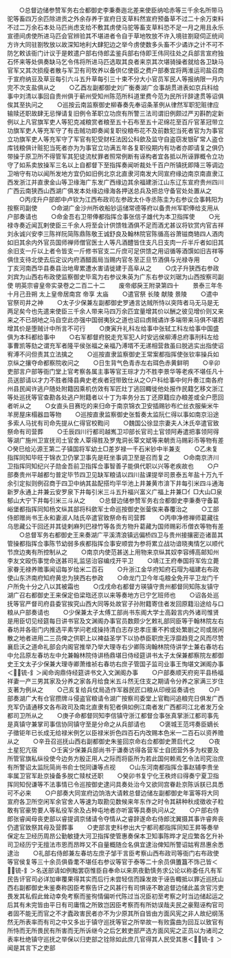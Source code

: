 <!-- { "loadSidebar": true } -->
　　○总督边储参赞军务右佥都御史李秉奏迤北差来使臣纳哈赤等三千余名所带马驼等畜四万余匹除进贡之外余存养于宣府日支草料然宣府预备草不过二十余万束料不过二万余石本处马匹尚虑支给不敷其虏使马驼等畜支草料恐不足一月之用且永乐宣德间虏使所进马匹会官辨验其不堪进者令自于草地牧放不许入境驻劄窥伺正统间方许大同驻劄牧放以故深知地利大肆犯边之举今虏使数多头畜不少谲诈之计不可不防乞敕该衙门计议于是敕遣户部右侍郎孟鉴兵部右侍即王伟同往处之兵部言宣府独石怀来等处俱奏缺马乞令伟将所进马匹选取其良者来京其次堪骑操者就给各卫缺马官军又其次损瘦者散与军卫有司牧养以备供亿使臣之费户部奏宜将两淮运司盐召商于宣府纳豆及草豆每引六斗五升草每引三十束不分大小官员军民人等报纳限一月内完不次支盐俱从之
　　○乙酉左副都御史刘广衡奏湖广佥事胡贯进表如京兵科给事中刘清以事回自贵州俱于蕲州受知州陈范所科道里费今范为民所讦辞逮贯等诏俱俟其至执问之
　　○巡按云南监察御史柳春奏先奉诏条革例从律然军职犯赃律应输赎还职故肆无忌惮请复旧例令革职立功庶有所警三法司谓旧例颇过严刃斟酌定新例以上凡官旗军吏人等犯克减粮赏者粮至五十石布至五十疋绵花至百斤官革冠带立功旗军吏人等充军守了有击贼功即奏闻复职役粮布花不及前数犯当死者官为为事官立功旗军吏人等充军守了军官有犯受财枉法因公科歛及监守自盗窃发银矿常人盗仓库钱粮俱计赃犯当死者亦为为事官立功满五年各复职役期内有功者亦即请复之俱仍带操于原卫所不得管军其犯徒流杖罪者照常例断有诬构者宜各抵以所诬罪概令立功守了如系卖放操军三名以上自都督下至指挥奏闻听裁处千百户所镇抚即降三等调边卫哨守有功以闻所发地方宜仍如旧例北京北直隶河南发大同宣府缘边南京南直隶江西发浙江并直隶金山等卫缘海广东发广西缘边其余福建浙江山东辽东宣府贵州四川广西云南狭西山西湖广俱发本处缘边缘海各押送总兵及把总守备官处处置从之
　　○丙戌升户部郎中卢钦为江西布政司左参政太仆寺丞陈圭为右参议佥事韩阳为按察司副使
　　○命湖广金沙州所收船钞运储常德等府以备贵州军职俸给支用从户部奏请也
　　○命金吾右卫带俸都指挥佥事张信子雄代为本卫指挥使
　　○光禄寺奏近闻瓦剌使臣三千余人将至会计供馈牲酒俱不足而酒尤甚议将钦赏内官吉祥刘永诚兴安李三陈祥阮简陈鼎陈敬王诚舒良及翰林院官陈循高谷萧镃商辂四人酒肉如旧其余内外官员国师禅师僧官医士人等凡酒醴皆住支凡日支肉一斤半斤者如旧其余旧支一斤以上者令皆支一斤修书官支二斤庶可足供馈之用诏循等酒馔如旧吉祥等俱住支待北使去后定议内府酒醋面局当赐内官冬至正旦节酒俱与光禄寺用
　　○  丁亥河南西华县奏县治地卑累遭水害请徙建于高阜从之
　　○戊子升狭西右参政刘宾为山西右布政使监察御史毕鸾为右参议朱英为广东右参议刘琚为山西按察司副使
明英宗睿皇帝实录卷之二百二十二
　　废帝郕戾王附录第四十
　　景泰三年冬十月己丑朔  太上皇帝居南宫  帝享  太庙
　　○遣官祭  长陵  献陵  景陵
　　○遣中官祭司井之神
　　○太子少保兼左副都御史罗通言达贼所恃以突阵者马无马是无两足矣今也先遣来使臣三千余人带来马四万余匹宜量增其价以酬之彼见增价则又来来之不已胡地之马自空此亦强中国弱夷狄之道也诏曰虏贼谲诈多端带来马俱不堪若增其价是堕贼计中所言不可行
　　○庚寅升礼科左给事中张轼工科左给事中国盛俱为本科都给事中
　　○右军都督府脱走充军犯人时安远侯柳溥总府事刑科左给事曹凯等劾之谓充军者隆平侯张福之亲福乃溥壻不无递相营救虽曰脱逃实出指使诏宥溥不问但责其立法擒之
　　○巡按直隶监察御史王常案都指挥使张钦率操兵如京纵之攘夺命都察院收问之
　　○日生背气色青赤左右珥色赤黄鲜明
　　○辛卯吏部言户部等衙门堂上官考察各属主事等官王琮才力不胜李景华等老疾不堪任凡十员送部请以才力不胜者降县典史老疾者冠带致仕从之○户科给事中何升奏江南各府州县民闻许逃户随处附籍因乘机仿效有军匠灶丁逃回輙徙他处报作民籍乞移文浙江等处巡抚等官查勘各处逃户附籍者以十丁为率务分五丁还原籍应办粮差或全户愿回者听从之
　　○女直头目赛圪的来归命于南京锦衣卫安插赐钞布纻丝衣服柴米牛羊房屋床榻器皿等物
　　○巡按直隶监察御史张晳奏太监阮仁得以事如南京沿途多索人马扰有司命先提从仁得官校鞫问
　　○魏国公徐显宗妻夫人沐氏卒遣官致祭命有司营葬
　　○壬辰四川行都司越嶲卫卭部长官司土官领阿寿遣把事领阿得等湖广施州卫宣抚司土官舍人覃得胜及罗鬼洞长覃文斌等来朝贡马赐彩币等物有差○癸巳给沁源王第二子镇国将军幼土□差岁禄一千石米钞中半兼支
　　○乙未复指挥同知毕旺于锦衣卫仍掌卫事先是旺坐事调卫至是召而复之
　　○命南京济川卫指挥同知纪兴子勋金吾前卫指挥佥事智善子能俱代职以兴等老疾故也
　　○户部奏贵州平越都匀普定毕节四卫见缺军粮请以四川盐课提举司景泰五年盐十万九千余引定拟则例召商于四卫中纳其盐配搭均平华池上井兼黄市渰下井每引米四斗通海新罗永通上井兼云安罗泉下井每引米三斗五升福兴富义广福上井兼□亻□大山□泉郁山大宁下井每引米三斗从之
　　○总督边储参赞军务右佥都御史李秉奏守备葛峪堡都指挥同知杨文纵其部将科歛军士命巡按御史张蓥俟来春覆治之
　　○工部侍郎赠尚书王永和妻淑人陆氏卒遣官致祭命有司营葬
　　○丙申净修禅师葛藏往乌思藏公干回还并其徒剌麻列巴禄竹等各贡方物升葛藏为国师赐彩币僧衣等物有差
　　○总督军务右都御史王来奏湖广平溪清浪镇远偏桥四卫与贵州接攘密迩诸苗其管操都指挥佥事陈节幼弱多疾都指挥佥事安顺尝为参将累立战功谙晓夷情乞以顺代节庶边夷有所控制从之
　　○南京内使范甚送上用物来京纵其奴李容缚高邮知州李友文殴伤事觉命送甚司礼监惩治容编戍开平卫
　　○靖江王府奉国将军佐立薨家眷无禄养赡事闻诏每岁给米二百石
　　○升浙江金华府知府石瑁为福建右布政使山东济南府知府黄忠为狭西右参政
　　○命龙门卫今年屯粮全免开平卫龙门千户所免十分之八以其被霜也
　　○戊戌命右都督方瑛镇守贵州都督同知陈友镇守湖广召右都御史王来保定伯梁珤还京以来等奏地方已宁乞班师也
　　○诏各处巡抚等官严督司府县委官挨究山西大同等处故官子孙附籍寄住者发回原籍沿途给与口粮从户部奏请也
　　○少保兼太子太傅工部尚书东阁大学士高榖言内外诸司惟贤是用臣切见经筵每日讲书官及文渊阁办事官员数颇少乞敕礼部同臣等于翰林院左右春坊并各衙门内推选平素学问老成操持清白志存忠孝庄重不矜或处繁剧之司或居闲散之地者进用二三员俾之供职上以裨益圣学下以协恭臣职庶无浮靡趋竞之风而尽赞襄启沃之道命礼部会内阁官推举乃举大理寺右少卿陈询翰林院侍讲学士兼右春坊右中允吕原左春坊左中允兼翰林院侍讲杨鼎堪日侍经筵讲书太子太保兼都察院左都御史王文太子少保兼大理寺卿萧维祯右春坊右庶子管国子监司业事王恂堪文渊阁办事＜锍-釒＞闻命询鼎侍经筵讲书文入文渊阁办事
　　○户部奏顺天府宛平县杨福祥妻一产三男其家及分养之家各月给食米五斗然无住支之期请令分养之家满三岁住支著为例从之
　　○己亥复给兵仗局造作军器民匠口粮从印绶监奏请也
　　○户部奏湖广大有仓官攒牌斗侵盗官粮请令湖广按察司委堂上官鞫问追粮完日俱发广西充军仍请通移文各布政司及南北直隶有犯者俱如例江南者发广西都司江北者发万全都司卫所从之
　　○庚子命都督同知李信镇守浙江都督佥事张真掌浙江都司事先是真镇守兼掌司事信协同镇守至是分命之从兵部请也
　　○褒城王范堮奏臣嫡长子徵钜年已长成无给禄米例乞以臣禄米折色四百石内改赐本色米一二百石以资养赡从之
　　○辛丑召巡抚山西右副都御史朱鉴回京命右佥都御史萧启代之
　　○夜土星犯亢宿
　　○壬寅少保兼兵部尚书于谦奏访得各营军士自团营外多为权要及所管官旗私纵役使今边务方殷正用人之际而将臣所为若此国何赖焉乞令法司究治庶有所警诏太监阮简尚书俞士悦同谦等点视
　　○山东河南都指挥佥事赵辅李贵坐率属卫官军赴京操备多脱亡赎杖还职
　　○癸卯书复宁化王秩炵曰得奏宁夏卫指挥同知倪谦等不法事情已令巡按御史逮问具奏处治今又欲同宫眷赴京陈诉朕已具悉可不必来
　　○户部奏大同宣府边饷浩大请敕总督边储左副都御史年富等将大同宣府各卫所空闲军余官舍人等速为取勘见数候来年东作之时令其耕种秋成徵收子粒敢有官豪势要人等私役军余及占种屯地者亦听富等具奏执问从之
　　○户部右侍郎张睿闻母丧吏部以睿提调京储请令夺情从之睿辞遂命右侍郎沈翼摄其事许睿奔丧仍遣官致祭其母及营葬事
　　○吏部言吏科参出大宁都司都指挥同知王昇等奏举保定左卫经历周昂公勤敏捷大河卫指挥使管惠奏保本卫知事陈晔才足应繁各乞升补司卫经历宁无擅法市恩而昂晔又不自量概随佥名俱宜逮治俾知所警诏姑宥昂惠余悉逮治
　　○礼部右侍郎兼左春坊左庶子邹干言臣考察山西布政司等衙门右布政使等官侯复等三十余员俱昏耄不堪任右参议等官于泰等二十余员俱簠簋不饰己皆＜锍-釒＞名送部请如例黜罢窃惟臣自奉命以来夙夜勤慎务求公论以称委任凡有军民告讦官司必详加审覆果得其实而后行未尝轻信而躁发故于诬告輙抵以罪近巡抚山西右副都御史朱鉴奏称因臣考察告讦之风甚行有司惧诬不敢追督边储此盖贪官污吏畏发其私假此耸动幸免考察而鉴徇情偏听代陈过当况臣初至考察之时当边储起运之后其有未完皆由平日有司庸惰之所致岂因臣考察而有所妨误哉夫民之豪黠诬构官司者固不能无而官之不才蠹政害民者亦不为少原其所自皆由方面风宪之非人故纪纲荡然无所表率而有司之中又多出于镇守巡抚等官之所举故一有败露曲为回互以致官有所恃而无所畏民有所害而无所诉继今之后乞敕吏部严选方面风宪之正员以为诸司之表率杜绝镇守巡抚之举保以归吏部之铨除如此庶几官得其人民受其惠＜锍-釒＞闻是其言下之吏部
